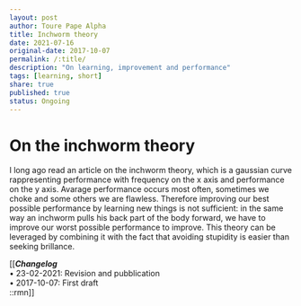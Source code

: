 ```yaml
---
layout: post
author: Toure Pape Alpha
title: Inchworm theory
date: 2021-07-16
original-date: 2017-10-07
permalink: /:title/
description: "On learning, improvement and performance"
tags: [learning, short]
share: true
published: true
status: Ongoing
---
```

# On the inchworm theory

I long ago read an article on the inchworm theory, which is a gaussian curve 
rappresenting performance with frequency on the x axis and performance on the y axis.
Avarage performance occurs most often, sometimes we choke and some others we are flawless.
Therefore improving our best possible performance by learning new things is not sufficient:
in the same way an inchworm pulls his back part of the body forward, we have to improve 
our worst possible performance to improve. This theory can be leveraged by combining it with 
the fact that avoiding stupidity is easier than seeking brillance.

[[***Changelog***<br/>
• 23-02-2021: Revision and pubblication<br/>
• 2017-10-07: First draft <br/>
::rmn]]
